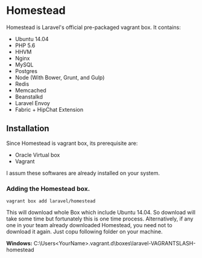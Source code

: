 # Homestead
Homestead is Laravel's official pre-packaged vagrant box. It contains:

* Ubuntu 14.04
* PHP 5.6
* HHVM
* Nginx
* MySQL
* Postgres
* Node (With Bower, Grunt, and Gulp)
* Redis
* Memcached
* Beanstalkd
* Laravel Envoy
* Fabric + HipChat Extension

## Installation
Since Homestead is vagrant box, its prerequisite are:

* Oracle Virtual box
* Vagrant

I assum these softwares are already installed on your system.

### Adding the Homestead box.

```
vagrant box add laravel/homestead
```

This will download whole Box which include Ubuntu 14.04. So download will take some time but fortunately this is one time process. Alternatively, if any one in your team already downloaded Homestead, you need not to download it again. Just copu following folder on your machine.

**Windows:** C:\Users\<YourName>\.vagrant.d\boxes\laravel-VAGRANTSLASH-homestead

